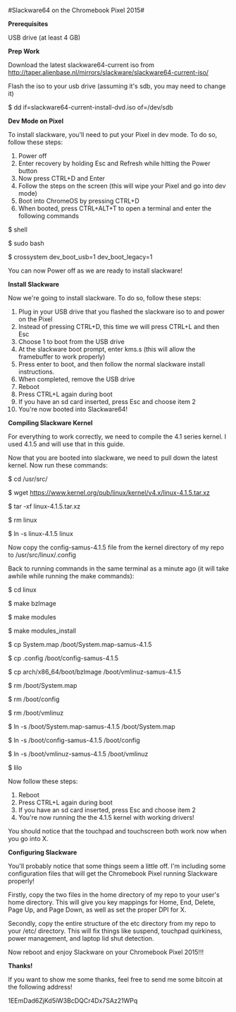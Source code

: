 #Slackware64 on the Chromebook Pixel 2015#

**Prerequisites**

USB drive (at least 4 GB)

**Prep Work**

Download the latest slackware64-current iso from http://taper.alienbase.nl/mirrors/slackware/slackware64-current-iso/

Flash the iso to your usb drive (assuming it's sdb, you may need to change it)

$ dd if=slackware64-current-install-dvd.iso of=/dev/sdb

**Dev Mode on Pixel**

To install slackware, you'll need to put your Pixel in dev mode. To do so, follow these steps:

1. Power off
2. Enter recovery by holding Esc and Refresh while hitting the Power button
3. Now press CTRL+D and Enter
4. Follow the steps on the screen (this will wipe your Pixel and go into dev mode)
5. Boot into ChromeOS by pressing CTRL+D
6. When booted, press CTRL+ALT+T to open a terminal and enter the following commands

$ shell

$ sudo bash

$ crossystem dev_boot_usb=1 dev_boot_legacy=1

You can now Power off as we are ready to install slackware!

**Install Slackware**

Now we're going to install slackware. To do so, follow these steps:

1. Plug in your USB drive that you flashed the slackware iso to and power on the Pixel
2. Instead of pressing CTRL+D, this time we will press CTRL+L and then Esc
3. Choose 1 to boot from the USB drive
4. At the slackware boot prompt, enter kms.s (this will allow the framebuffer to work properly)
5. Press enter to boot, and then follow the normal slackware install instructions.
6. When completed, remove the USB drive
7. Reboot
8. Press CTRL+L again during boot
9. If you have an sd card inserted, press Esc and choose item 2
10. You're now booted into Slackware64!

**Compiling Slackware Kernel**

For everything to work correctly, we need to compile the 4.1 series kernel. I used 4.1.5 and will use that in this guide.

Now that you are booted into slackware, we need to pull down the latest kernel. Now run these commands:

$ cd /usr/src/

$ wget https://www.kernel.org/pub/linux/kernel/v4.x/linux-4.1.5.tar.xz

$ tar -xf linux-4.1.5.tar.xz

$ rm linux

$ ln -s linux-4.1.5 linux

Now copy the config-samus-4.1.5 file from the kernel directory of my repo to /usr/src/linux/.config

Back to running commands in the same terminal as a minute ago (it will take awhile while running the make commands):

$ cd linux

$ make bzImage

$ make modules

$ make modules_install

$ cp System.map /boot/System.map-samus-4.1.5

$ cp .config /boot/config-samus-4.1.5

$ cp arch/x86_64/boot/bzImage /boot/vmlinuz-samus-4.1.5

$ rm /boot/System.map

$ rm /boot/config

$ rm /boot/vmlinuz

$ ln -s /boot/System.map-samus-4.1.5 /boot/System.map

$ ln -s /boot/config-samus-4.1.5 /boot/config

$ ln -s /boot/vmlinuz-samus-4.1.5 /boot/vmlinuz

$ lilo

Now follow these steps:

1. Reboot
2. Press CTRL+L again during boot
3. If you have an sd card inserted, press Esc and choose item 2
4. You're now running the the 4.1.5 kernel with working drivers!

You should notice that the touchpad and touchscreen both work now when you go into X.

**Configuring Slackware**

You'll probably notice that some things seem a little off. I'm including some configuration files that will get the Chromebook Pixel running Slackware properly!

Firstly, copy the two files in the home directory of my repo to your user's home directory. This will give you key mappings for Home, End, Delete, Page Up, and Page Down, as well as set the proper DPI for X.

Secondly, copy the entire structure of the etc directory from my repo to your /etc/ directory. This will fix things like suspend, touchpad quirkiness, power management, and laptop lid shut detection.

Now reboot and enjoy Slackware on your Chromebook Pixel 2015!!!

**Thanks!**

If you want to show me some thanks, feel free to send me some bitcoin at the following address!

1EEmDad6ZjKd5iW3BcDQCr4Dx7SAz21WPq
